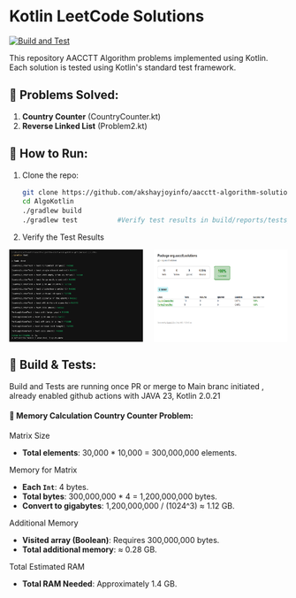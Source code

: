 # Kotlin LeetCode Solutions
[![Build and Test](https://github.com/akshayjoyinfo/aacctt-algorithm-solutions/actions/workflows/build.yaml/badge.svg)](https://github.com/akshayjoyinfo/aacctt-algorithm-solutions/actions/workflows/build.yaml)

This repository AACCTT Algorithm problems implemented using Kotlin. Each solution is tested using Kotlin's standard test framework.

## 📌 Problems Solved:
1. **Country Counter** (CountryCounter.kt)
2. **Reverse Linked List** (Problem2.kt)

## 🚀 How to Run:
1. Clone the repo:
   ```sh
   git clone https://github.com/akshayjoyinfo/aacctt-algorithm-solutions.git
   cd AlgoKotlin
   ./gradlew build
   ./gradlew test          #Verify test results in build/reports/tests/test/index.html
   ```

2. Verify the Test Results

<div style="display: flex; justify-content: space-between;">
    <img src="docs/images/test-result-console.png" alt="Image 1" style="width: 48%;">
    <img src="docs/images/test-result-web.png" alt="Image 2" style="width: 48%;">
</div>


## 🚀 Build & Tests:

Build and Tests are running once PR or merge to Main branc initiated , already enabled github actions with JAVA 23, Kotlin 2.0.21




#### 🚀 Memory Calculation Country Counter Problem:

Matrix Size

- **Total elements**: 30,000 * 10,000 = 300,000,000 elements.

Memory for Matrix

- **Each `Int`**: 4 bytes.
- **Total bytes**: 300,000,000 * 4 = 1,200,000,000 bytes.
- **Convert to gigabytes**: 1,200,000,000 / (1024^3) ≈ 1.12 GB.

Additional Memory

- **Visited array (Boolean)**: Requires 300,000,000 bytes.
- **Total additional memory**: ≈ 0.28 GB.

Total Estimated RAM

- **Total RAM Needed**: Approximately 1.4 GB.
